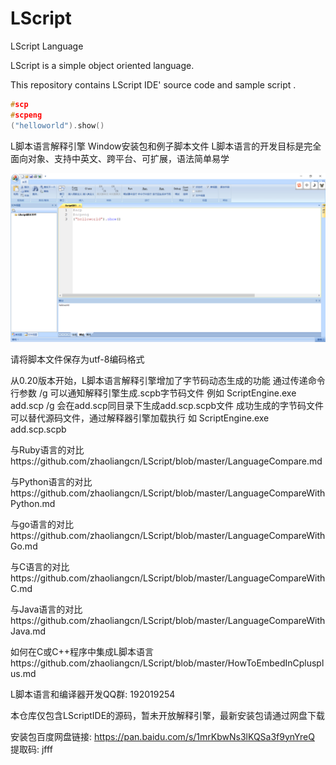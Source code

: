 # LScript
LScript Language

LScript  is a simple object oriented language.

This repository contains LScript IDE' source code and sample script .

```c++
#scp
#scpeng
("helloworld").show()
```

L脚本语言解释引擎
Window安装包和例子脚本文件
L脚本语言的开发目标是完全面向对象、支持中英文、跨平台、可扩展，语法简单易学

![helloworld](https://github.com/zhaoliangcn/LScript/blob/master/helloworld.PNG)

请将脚本文件保存为utf-8编码格式

从0.20版本开始，L脚本语言解释引擎增加了字节码动态生成的功能
通过传递命令行参数 /g 可以通知解释引擎生成.scpb字节码文件
例如 ScriptEngine.exe add.scp /g
会在add.scp同目录下生成add.scp.scpb文件
成功生成的字节码文件可以替代源码文件，通过解释器引擎加载执行
如 ScriptEngine.exe add.scp.scpb

与Ruby语言的对比https://github.com/zhaoliangcn/LScript/blob/master/LanguageCompare.md

与Python语言的对比https://github.com/zhaoliangcn/LScript/blob/master/LanguageCompareWithPython.md

与go语言的对比https://github.com/zhaoliangcn/LScript/blob/master/LanguageCompareWithGo.md

与C语言的对比https://github.com/zhaoliangcn/LScript/blob/master/LanguageCompareWithC.md

与Java语言的对比https://github.com/zhaoliangcn/LScript/blob/master/LanguageCompareWithJava.md

如何在C或C++程序中集成L脚本语言https://github.com/zhaoliangcn/LScript/blob/master/HowToEmbedInCplusplus.md

L脚本语言和编译器开发QQ群: 192019254

本仓库仅包含LScriptIDE的源码，暂未开放解释引擎，最新安装包请通过网盘下载

安装包百度网盘链接: https://pan.baidu.com/s/1mrKbwNs3lKQSa3f9ynYreQ 提取码: jfff

